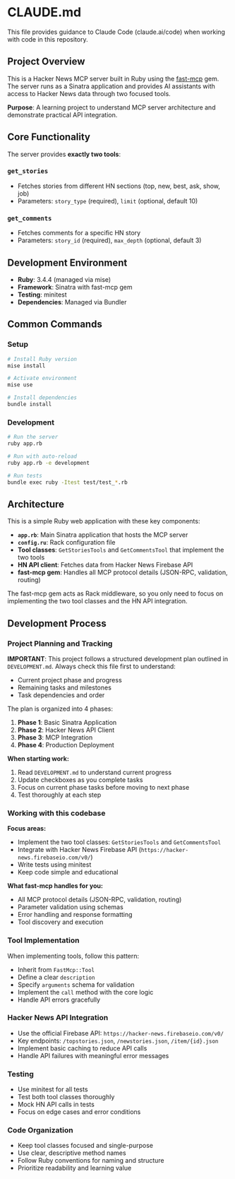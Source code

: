 # CLAUDE.md

This file provides guidance to Claude Code (claude.ai/code) when working with code in this repository.

## Project Overview

This is a Hacker News MCP server built in Ruby using the [fast-mcp](https://github.com/yjacquin/fast-mcp) gem. The server runs as a Sinatra application and provides AI assistants with access to Hacker News data through two focused tools.

**Purpose**: A learning project to understand MCP server architecture and demonstrate practical API integration.

## Core Functionality

The server provides **exactly two tools**:

### `get_stories`
- Fetches stories from different HN sections (top, new, best, ask, show, job)
- Parameters: `story_type` (required), `limit` (optional, default 10)

### `get_comments`  
- Fetches comments for a specific HN story
- Parameters: `story_id` (required), `max_depth` (optional, default 3)

## Development Environment

- **Ruby**: 3.4.4 (managed via mise)
- **Framework**: Sinatra with fast-mcp gem
- **Testing**: minitest
- **Dependencies**: Managed via Bundler

## Common Commands

### Setup
```bash
# Install Ruby version
mise install

# Activate environment  
mise use

# Install dependencies
bundle install
```

### Development
```bash
# Run the server
ruby app.rb

# Run with auto-reload
ruby app.rb -e development

# Run tests
bundle exec ruby -Itest test/test_*.rb
```

## Architecture

This is a simple Ruby web application with these key components:

- **`app.rb`**: Main Sinatra application that hosts the MCP server
- **`config.ru`**: Rack configuration file
- **Tool classes**: `GetStoriesTools` and `GetCommentsTool` that implement the two tools
- **HN API client**: Fetches data from Hacker News Firebase API
- **fast-mcp gem**: Handles all MCP protocol details (JSON-RPC, validation, routing)

The fast-mcp gem acts as Rack middleware, so you only need to focus on implementing the two tool classes and the HN API integration.

## Development Process

### Project Planning and Tracking

**IMPORTANT**: This project follows a structured development plan outlined in `DEVELOPMENT.md`. Always check this file first to understand:
- Current project phase and progress
- Remaining tasks and milestones
- Task dependencies and order

The plan is organized into 4 phases:
1. **Phase 1**: Basic Sinatra Application
2. **Phase 2**: Hacker News API Client  
3. **Phase 3**: MCP Integration
4. **Phase 4**: Production Deployment

**When starting work:**
1. Read `DEVELOPMENT.md` to understand current progress
2. Update checkboxes as you complete tasks
3. Focus on current phase tasks before moving to next phase
4. Test thoroughly at each step

### Working with this codebase

**Focus areas:**
- Implement the two tool classes: `GetStoriesTools` and `GetCommentsTool`
- Integrate with Hacker News Firebase API (`https://hacker-news.firebaseio.com/v0/`)
- Write tests using minitest
- Keep code simple and educational

**What fast-mcp handles for you:**
- All MCP protocol details (JSON-RPC, validation, routing)
- Parameter validation using schemas
- Error handling and response formatting
- Tool discovery and execution

### Tool Implementation

When implementing tools, follow this pattern:
- Inherit from `FastMcp::Tool`
- Define a clear `description`
- Specify `arguments` schema for validation
- Implement the `call` method with the core logic
- Handle API errors gracefully

### Hacker News API Integration

- Use the official Firebase API: `https://hacker-news.firebaseio.com/v0/`
- Key endpoints: `/topstories.json`, `/newstories.json`, `/item/{id}.json`
- Implement basic caching to reduce API calls
- Handle API failures with meaningful error messages

### Testing

- Use minitest for all tests
- Test both tool classes thoroughly
- Mock HN API calls in tests
- Focus on edge cases and error conditions

### Code Organization

- Keep tool classes focused and single-purpose
- Use clear, descriptive method names
- Follow Ruby conventions for naming and structure
- Prioritize readability and learning value